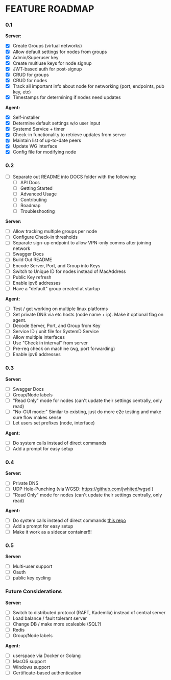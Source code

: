 # FEATURE ROADMAP

### 0.1
**Server:**
 - [x] Create Groups (virtual networks)
 - [x] Allow default settings for nodes from groups
 - [x] Admin/Superuser key
 - [x] Create multiuse keys for node signup
 - [x] JWT-based auth for post-signup
 - [x] CRUD for groups
 - [x] CRUD for nodes
 - [x] Track all important info about node for networking (port, endpoints, pub key, etc)
 - [x] Timestamps for determining if nodes need updates
 
**Agent:**
 - [x] Self-installer
 - [x] Determine default settings w/o user input
 - [x] Systemd Service + timer
 - [x] Check-in functionality to retrieve updates from server
 - [x] Maintain list of up-to-date peers
 - [x] Update WG interface
 - [x] Config file for modifying node 

### 0.2
- [ ] Separate out README into DOCS folder with the following:
	- [ ] API Docs
	- [ ] Getting Started
	- [ ] Advanced Usage
	- [ ] Contributing
	- [ ] Roadmap
	- [ ] Troubleshooting

**Server:**
 - [ ] Allow tracking multiple groups per node
 - [ ] Configure Check-in thresholds
 - [ ] Separate sign-up endpoint to allow VPN-only comms after joining network
 - [ ] Swagger Docs
 - [ ] Build Out README
 - [ ] Encode Server, Port, and Group into Keys
 - [ ] Switch to Unique ID for nodes instead of MacAddress
 - [ ] Public Key refresh
 - [ ] Enable  ipv6 addresses
 - [ ] Have a "default" group created at startup
 
**Agent:**
 - [ ] Test / get working on multiple linux platforms
 - [ ] Set private DNS via etc hosts (node name + ip). Make it optional flag on agent.
 - [ ] Decode Server, Port, and Group from Key
 - [ ] Service ID / unit file for SystemD Service
 - [ ] Allow multiple interfaces
 - [ ] Use "Check in interval" from server
 - [ ] Pre-req check on machine (wg, port forwarding)
 - [ ]  Enable  ipv6 addresses

### 0.3
**Server:**
 - [ ] Swagger Docs
 - [ ] Group/Node labels
 - [ ] "Read Only" mode for nodes (can't update their settings centrally, only read)
 - [ ] "No-GUI mode:" Similar to existing, just do more e2e testing and make sure flow makes sense
 - [ ] Let users set prefixes (node, interface)
 
**Agent:**
 - [ ] Do system calls instead of direct commands
 - [ ] Add a prompt for easy setup

### 0.4
**Server:**
 - [ ] Private  DNS
 - [ ] UDP Hole-Punching (via WGSD: https://github.com/jwhited/wgsd )
 - [ ] "Read Only" mode for nodes (can't update their settings centrally, only read)
 
**Agent:**
 - [ ] Do system calls instead of direct commands [this repo](https://github.com/gravitl/netmaker-ui)
 - [ ] Add a prompt for easy setup
 - [ ] Make it work as a sidecar container!!!

### 0.5
**Server:**
 - [ ] Multi-user support
 - [ ] Oauth
 - [ ] public key cycling
 
### Future Considerations
**Server:**
 - [ ] Switch to distributed protocol (RAFT, Kademlia) instead of central server
 - [ ] Load balance / fault tolerant server
 - [ ] Change DB / make more scaleable (SQL?)
 - [ ] Redis
 - [ ] Group/Node labels
 
**Agent:**
 - [ ] userspace via Docker or Golang
 - [ ] MacOS support
 - [ ] Windows support
 - [ ] Certificate-based authentication
